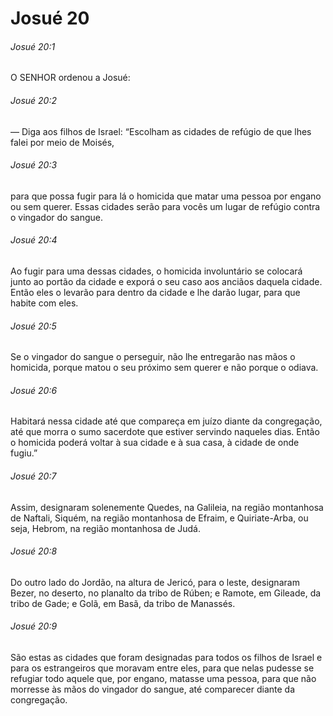 # Josué 20

###### Josué 20:1

O SENHOR ordenou a Josué:

###### Josué 20:2

— Diga aos filhos de Israel: “Escolham as cidades de refúgio de que lhes falei por meio de Moisés,

###### Josué 20:3

para que possa fugir para lá o homicida que matar uma pessoa por engano ou sem querer. Essas cidades serão para vocês um lugar de refúgio contra o vingador do sangue.

###### Josué 20:4

Ao fugir para uma dessas cidades, o homicida involuntário se colocará junto ao portão da cidade e exporá o seu caso aos anciãos daquela cidade. Então eles o levarão para dentro da cidade e lhe darão lugar, para que habite com eles.

###### Josué 20:5

Se o vingador do sangue o perseguir, não lhe entregarão nas mãos o homicida, porque matou o seu próximo sem querer e não porque o odiava.

###### Josué 20:6

Habitará nessa cidade até que compareça em juízo diante da congregação, até que morra o sumo sacerdote que estiver servindo naqueles dias. Então o homicida poderá voltar à sua cidade e à sua casa, à cidade de onde fugiu.”

###### Josué 20:7

Assim, designaram solenemente Quedes, na Galileia, na região montanhosa de Naftali, Siquém, na região montanhosa de Efraim, e Quiriate-Arba, ou seja, Hebrom, na região montanhosa de Judá.

###### Josué 20:8

Do outro lado do Jordão, na altura de Jericó, para o leste, designaram Bezer, no deserto, no planalto da tribo de Rúben; e Ramote, em Gileade, da tribo de Gade; e Golã, em Basã, da tribo de Manassés.

###### Josué 20:9

São estas as cidades que foram designadas para todos os filhos de Israel e para os estrangeiros que moravam entre eles, para que nelas pudesse se refugiar todo aquele que, por engano, matasse uma pessoa, para que não morresse às mãos do vingador do sangue, até comparecer diante da congregação.

